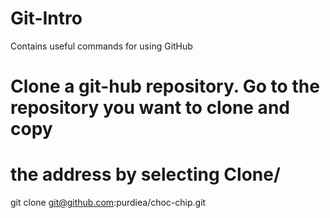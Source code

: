 # Git-Intro
Contains useful commands for using GitHub


# Clone a git-hub repository.  Go to the repository you want to clone and copy
# the address by selecting Clone/
git clone git@github.com:purdiea/choc-chip.git
